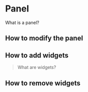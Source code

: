 # Panel

What is a panel?

## How to modify the panel

## How to add widgets

> What are widgets?

## How to remove widgets
